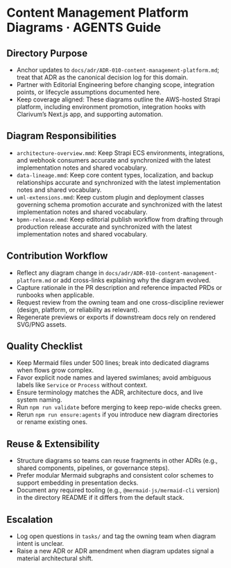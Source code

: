 # Content Management Platform Diagrams · AGENTS Guide

## Directory Purpose
- Anchor updates to `docs/adr/ADR-010-content-management-platform.md`; treat that ADR as the canonical decision log for this domain.
- Partner with Editorial Engineering before changing scope, integration points, or lifecycle assumptions documented here.
- Keep coverage aligned: These diagrams outline the AWS-hosted Strapi platform, including environment promotion, integration hooks with Clarivum’s Next.js app, and supporting automation.

## Diagram Responsibilities
- `architecture-overview.mmd`: Keep Strapi ECS environments, integrations, and webhook consumers accurate and synchronized with the latest implementation notes and shared vocabulary.
- `data-lineage.mmd`: Keep core content types, localization, and backup relationships accurate and synchronized with the latest implementation notes and shared vocabulary.
- `uml-extensions.mmd`: Keep custom plugin and deployment classes governing schema promotion accurate and synchronized with the latest implementation notes and shared vocabulary.
- `bpmn-release.mmd`: Keep editorial publish workflow from drafting through production release accurate and synchronized with the latest implementation notes and shared vocabulary.

## Contribution Workflow
- Reflect any diagram change in `docs/adr/ADR-010-content-management-platform.md` or add cross-links explaining why the diagram evolved.
- Capture rationale in the PR description and reference impacted PRDs or runbooks when applicable.
- Request review from the owning team and one cross-discipline reviewer (design, platform, or reliability as relevant).
- Regenerate previews or exports if downstream docs rely on rendered SVG/PNG assets.

## Quality Checklist
- Keep Mermaid files under 500 lines; break into dedicated diagrams when flows grow complex.
- Favor explicit node names and layered swimlanes; avoid ambiguous labels like `Service` or `Process` without context.
- Ensure terminology matches the ADR, architecture docs, and live system naming.
- Run `npm run validate` before merging to keep repo-wide checks green.
- Rerun `npm run ensure:agents` if you introduce new diagram directories or rename existing ones.

## Reuse & Extensibility
- Structure diagrams so teams can reuse fragments in other ADRs (e.g., shared components, pipelines, or governance steps).
- Prefer modular Mermaid subgraphs and consistent color schemes to support embedding in presentation decks.
- Document any required tooling (e.g., `@mermaid-js/mermaid-cli` version) in the directory README if it differs from the default stack.

## Escalation
- Log open questions in `tasks/` and tag the owning team when diagram intent is unclear.
- Raise a new ADR or ADR amendment when diagram updates signal a material architectural shift.
